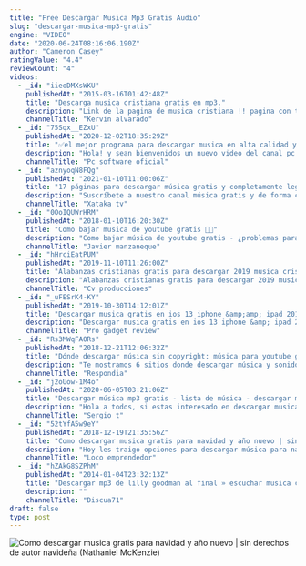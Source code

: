 ```yaml
---
title: "Free Descargar Musica Mp3 Gratis Audio"
slug: "descargar-musica-mp3-gratis"
engine: "VIDEO"
date: "2020-06-24T08:16:06.190Z"
author: "Cameron Casey"
ratingValue: "4.4"
reviewCount: "4"
videos:
  - _id: "iieoDMXsWKU"
    publishedAt: "2015-03-16T01:42:48Z"
    title: "Descarga musica cristiana gratis en mp3."
    description: "Link de la pagina de musica cristiana !! pagina con testimonios y predicaciones en mp3 en descarga directa : jesus"
    channelTitle: "Kervin alvarado"
  - _id: "75Sqx__EZxU"
    publishedAt: "2020-12-02T18:35:29Z"
    title: "✅el mejor programa para descargar musica en alta calidad y gratis 2021 👉mi recomendado👈✅"
    description: "Hola! y sean bienvenidos un nuevo video del canal pc software oficial, espero que disfrutes del programa y no dudes en suscribirte! asi podremos seguir"
    channelTitle: "Pc software oficial"
  - _id: "aznyoqN8FQg"
    publishedAt: "2021-01-10T11:00:06Z"
    title: "17 páginas para descargar música gratis y completamente legal para usar en tus vídeos"
    description: "Suscríbete a nuestro canal música gratis y de forma completamente legal, todos sabemos que encontrar esto es más dificil que agua"
    channelTitle: "Xataka tv"
  - _id: "0OoIQUWrHRM"
    publishedAt: "2018-01-10T16:20:30Z"
    title: "Como bajar musica de youtube gratis 🎼🎼"
    description: "Como bajar música de youtube gratis - ¿problemas para encontrar música en youtube sin copyright? ¿has tenido algún percance al poner música en"
    channelTitle: "Javier manzaneque"
  - _id: "hHrciEatPUM"
    publishedAt: "2019-11-10T11:26:00Z"
    title: "Alabanzas cristianas gratis para descargar 2019 musica cristiana en linea 2019- alaban"
    description: "Alabanzas cristianas gratis para descargar 2019 musica cristiana en linea 2019- alaban música cristiana para descargar musica cristiana para"
    channelTitle: "Cv producciones"
  - _id: "_uFESrK4-KY"
    publishedAt: "2019-10-30T14:12:01Z"
    title: "Descargar musica gratis en ios 13 iphone &amp;amp; ipad 20192020"
    description: "Descargar musica gratis en ios 13 iphone &amp; ipad 20192020. En este vídeo veremos como descargar y escuchar musica gratis en nuestros dispositivos"
    channelTitle: "Pro gadget review"
  - _id: "Rs3MWqFA0Rs"
    publishedAt: "2018-12-21T12:06:32Z"
    title: "Dónde descargar música sin copyright: música para youtube gratis"
    description: "Te mostramos 6 sitios donde descargar música y sonidos gratis sin copyright, royalty free y sin derechos de autor para usar en videos de youtube y otros sitios"
    channelTitle: "Respondia"
  - _id: "j2oUow-1M4o"
    publishedAt: "2020-06-05T03:21:06Z"
    title: "Descargar música mp3 gratis - lista de música - descargar música de radios"
    description: "Hola a todos, si estas interesado en descargar musica mp3 de radios, o cualquier tipo de genero, pero no lo encuentras, te presento este programa pequeño"
    channelTitle: "Sergio t"
  - _id: "52tYfA5w9eY"
    publishedAt: "2018-12-19T21:35:56Z"
    title: "Como descargar musica gratis para navidad y año nuevo | sin derechos de autor navideña"
    description: "Hoy les traigo opciones para descargar música para navidad y año nuevo aprovechando esta época y puedan incluirlo en sus proyectos. Tal como les"
    channelTitle: "Loco emprendedor"
  - _id: "hZAkG8SZPhM"
    publishedAt: "2014-01-04T23:32:13Z"
    title: "Descargar mp3 de lilly goodman al final » escuchar musica cristiana gratis"
    description: ""
    channelTitle: "Discua71"
draft: false
type: post
---
```



![Como descargar musica gratis para navidad y año nuevo | sin derechos de autor navideña (Nathaniel McKenzie)](https://i.ytimg.com/vi/52tYfA5w9eY/hqdefault.jpg "Como descargar musica gratis para navidad y año nuevo | sin derechos de autor navideña (Edna Sanchez)")


<!--inArticleAds-->

<!--galleryOne-->

#### 
<!--inArticleAds-->

<!--galleryTwo-->


<!--galleryThree-->

